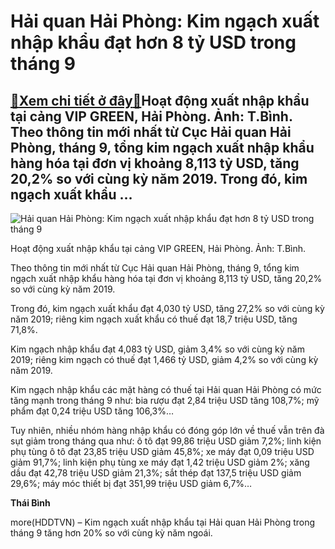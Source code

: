 Hải quan Hải Phòng: Kim ngạch xuất nhập khẩu đạt hơn 8 tỷ USD trong tháng 9
===========================================================================

[:gift:Xem chi tiết ở đây:gift:](https://hddtvn.com/hai-quan-hai-phong-kim-ngach-xuat-nhap-khau-dat-hon-8-ty-usd-trong-thang-9/)Hoạt động xuất nhập khẩu tại cảng VIP GREEN, Hải Phòng. Ảnh: T.Bình. Theo thông tin mới nhất từ Cục Hải quan Hải Phòng, tháng 9, tổng kim ngạch xuất nhập khẩu hàng hóa tại đơn vị khoảng 8,113 tỷ USD, tăng 20,2% so với cùng kỳ năm 2019. Trong đó, kim ngạch xuất khẩu …
---------------------------------------------------------------------------------------------------------------------------------------------------------------------------------------------------------------------------------------------------------------------------





![Hải quan Hải Phòng: Kim ngạch xuất nhập khẩu đạt hơn 8 tỷ USD trong tháng 9](https://haiquanonline.com.vn/stores/news_dataimages/binhht/102020/12/09/in_article/2126_IMG_6571.jpg?rt=20201012092128 "Hải quan Hải Phòng: Kim ngạch xuất nhập khẩu đạt hơn 8 tỷ USD trong tháng 9")


Hoạt động xuất nhập khẩu tại cảng VIP GREEN, Hải Phòng. Ảnh: T.Bình.



Theo thông tin mới nhất từ Cục Hải quan Hải Phòng, tháng 9, tổng kim ngạch xuất nhập khẩu hàng hóa tại đơn vị khoảng 8,113 tỷ USD, tăng 20,2% so với cùng kỳ năm 2019.


Trong đó, kim ngạch xuất khẩu đạt 4,030 tỷ USD, tăng 27,2% so với cùng kỳ năm 2019; riêng kim ngạch xuất khẩu có thuế đạt 18,7 triệu USD, tăng 71,8%.


Kim ngạch nhập khẩu đạt 4,083 tỷ USD, giảm 3,4% so với cùng kỳ năm 2019; riêng kim ngạch có thuế đạt 1,466 tỷ USD, giảm 4,2% so với cùng kỳ năm 2019.


Kim ngạch nhập khẩu các mặt hàng có thuế tại Hải quan Hải Phòng có mức tăng mạnh trong tháng 9 như: bia rượu đạt 2,84 triệu USD tăng 108,7%; mỹ phẩm đạt 0,24 triệu USD tăng 106,3%…


Tuy nhiên, nhiều nhóm hàng nhập khẩu có đóng góp lớn về thuế vẫn trên đà sụt giảm trong tháng qua như: ô tô đạt 99,86 triệu USD giảm 7,2%; linh kiện phụ tùng ô tô đạt 23,85 triệu USD giảm 45,8%; xe máy đạt 0,09 triệu USD giảm 91,7%; linh kiện phụ tùng xe máy đạt 1,42 triệu USD giảm 2%; xăng dầu đạt 42,78 triệu USD giảm 21,3%; sắt thép đạt 137,5 triệu USD giảm 29,6%; máy móc thiết bị đạt 351,99 triệu USD giảm 6,7%…




**Thái Bình**



more(HDDTVN) – Kim ngạch xuất nhập khẩu tại Hải quan Hải Phòng trong tháng 9 tăng hơn 20% so với cùng kỳ năm ngoái.

